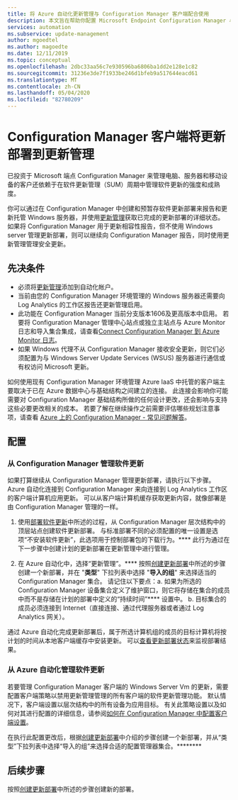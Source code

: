 ```yaml
---
title: 将 Azure 自动化更新管理与 Configuration Manager 客户端配合使用
description: 本文旨在帮助你配置 Microsoft Endpoint Configuration Manager 与此解决方案，以便将软件更新部署到 ConfigMgr 客户端。
services: automation
ms.subservice: update-management
author: mgoedtel
ms.author: magoedte
ms.date: 12/11/2019
ms.topic: conceptual
ms.openlocfilehash: 2dbc33aa56c7e930596ba6806ba1dd2e128e1c82
ms.sourcegitcommit: 31236e3de7f1933be246d1bfeb9a517644eacd61
ms.translationtype: MT
ms.contentlocale: zh-CN
ms.lasthandoff: 05/04/2020
ms.locfileid: "82780209"
---
```

# <a name="deploy-updates-to-microsoft-endpoint-configuration-manager-clients-with-update-management"></a>Configuration Manager 客户端将更新部署到更新管理

已投资于 Microsoft 端点 Configuration Manager 来管理电脑、服务器和移动设备的客户还依赖于在软件更新管理（SUM）周期中管理软件更新的强度和成熟度。

你可以通过在 Configuration Manager 中创建和预暂存软件更新部署来报告和更新托管 Windows 服务器，并使用[更新管理](automation-update-management.md)获取已完成的更新部署的详细状态。 如果将 Configuration Manager 用于更新相容性报告，但不使用 Windows server 管理更新部署，则可以继续向 Configuration Manager 报告，同时使用更新管理管理安全更新。

## <a name="prerequisites"></a>先决条件

* 必须将[更新管理](automation-update-management.md)添加到自动化帐户。
* 当前由您的 Configuration Manager 环境管理的 Windows 服务器还需要向 Log Analytics 的工作区报告还更新管理启用。
* 此功能在 Configuration Manager 当前分支版本1606及更高版本中启用。 若要将 Configuration Manager 管理中心站点或独立主站点与 Azure Monitor 日志和导入集合集成，请查看[Connect Configuration Manager 到 Azure Monitor 日志](../azure-monitor/platform/collect-sccm.md)。  
* 如果 Windows 代理不从 Configuration Manager 接收安全更新，则它们必须配置为与 Windows Server Update Services (WSUS) 服务器进行通信或有权访问 Microsoft 更新。

如何使用现有 Configuration Manager 环境管理 Azure IaaS 中托管的客户端主要取决于已在 Azure 数据中心与基础结构之间建立的连接。 此连接会影响你可能需要对 Configuration Manager 基础结构所做的任何设计更改，还会影响与支持这些必要更改相关的成本。 若要了解在继续操作之前需要评估哪些规划注意事项，请查看 [Azure 上的 Configuration Manager - 常见问题解答](https://docs.microsoft.com/configmgr/core/understand/configuration-manager-on-azure#networking)。

## <a name="configuration"></a>配置

### <a name="manage-software-updates-from-configuration-manager"></a>从 Configuration Manager 管理软件更新

如果打算继续从 Configuration Manager 管理更新部署，请执行以下步骤。 Azure 自动化连接到 Configuration Manager 来向连接到 Log Analytics 工作区的客户端计算机应用更新。 可以从客户端计算机缓存获取更新内容，就像部署是由 Configuration Manager 管理的一样。

1. 使用[部署软件更新](https://docs.microsoft.com/configmgr/sum/deploy-use/deploy-software-updates)中所述的过程，从 Configuration Manager 层次结构中的顶层站点创建软件更新部署。 与标准部署不同的必须配置的唯一设置是选项“不安装软件更新”，此选项用于控制部署包的下载行为。**** 此行为通过在下一步骤中创建计划的更新部署在更新管理中进行管理。

1. 在 Azure 自动化中，选择“更新管理”。**** 按照[创建更新部署](automation-tutorial-update-management.md#schedule-an-update-deployment)中所述的步骤创建一个新部署，并在 "**类型**" 下拉列表中选择 "**导入的组**" 来选择适当的 Configuration Manager 集合。 请记住以下要点：a. 如果为所选的 Configuration Manager 设备集合定义了维护窗口，则它将存储在集合的成员中而不是存储在计划的部署中定义的“持续时间”**** 设置中。
    b. 目标集合的成员必须连接到 Internet（直接连接、通过代理服务器或者通过 Log Analytics 网关）。

通过 Azure 自动化完成更新部署后，属于所选计算机组的成员的目标计算机将按计划的时间从本地客户端缓存中安装更新。 可以[查看更新部署状态](automation-tutorial-update-management.md#view-results-of-an-update-deployment)来监视部署结果。

### <a name="manage-software-updates-from-azure-automation"></a>从 Azure 自动化管理软件更新

若要管理 Configuration Manager 客户端的 Windows Server Vm 的更新，需要配置客户端策略以禁用更新管理管理的所有客户端的软件更新管理功能。 默认情况下，客户端设置以层次结构中的所有设备为应用目标。 有关此策略设置以及如何对其进行配置的详细信息，请参阅[如何在 Configuration Manager 中配置客户端设置](https://docs.microsoft.com/configmgr/core/clients/deploy/configure-client-settings)。

在执行此配置更改后，根据[创建更新部署](automation-tutorial-update-management.md#schedule-an-update-deployment)中介绍的步骤创建一个新部署，并从“类型”下拉列表中选择“导入的组”来选择合适的配置管理器集合。********

## <a name="next-steps"></a>后续步骤

按照[创建更新部署](automation-tutorial-update-management.md#schedule-an-update-deployment)中所述的步骤创建新的部署。